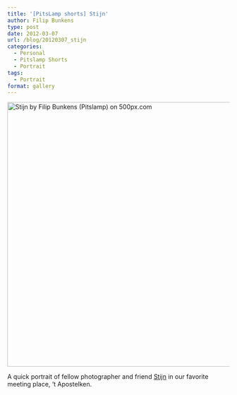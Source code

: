 ```yaml
---
title: '[PitsLamp shorts] Stijn'
author: Filip Bunkens
type: post
date: 2012-03-07
url: /blog/20120307_stijn
categories:
  - Personal
  - Pitslamp Shorts
  - Portrait
tags:
  - Portrait
format: gallery
---
```

[<img src="http://pcdn.500px.net/5600260/7939c9f4122b8d2b37c0b4f82f7db95a1de42742/4.jpg" alt="Stijn by Filip Bunkens (Pitslamp) on 500px.com" width="600" />][1]

A quick portrait of fellow photographer and friend <a href="http://www.nowforever.be" title="Now for ever photography aalst" rel="contact friend">Stijn</a> in our favorite meeting place, &#8216;t Apostelken.

 [1]: http://500px.com/photo/5600260
